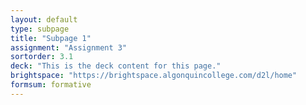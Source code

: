 ```yaml
---
layout: default
type: subpage
title: "Subpage 1"
assignment: "Assignment 3"
sortorder: 3.1
deck: "This is the deck content for this page."
brightspace: "https://brightspace.algonquincollege.com/d2l/home"
formsum: formative
---
```


